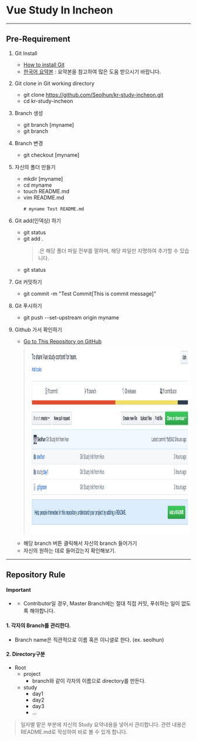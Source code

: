 # Vue Study In Incheon

---
## Pre-Requirement
1. Git Install
	- [How to install Git](https://git-scm.com/book/en/v2/Getting-Started-Installing-Git)
	- [한국어 요약본](https://rogerdudler.github.io/git-guide/index.ko.html) : 요약본을 참고하여 많은 도움 받으시기 바랍니다.
2. Git clone in Git working directory
	- git clone https://github.com/Seolhun/kr-study-incheon.git
	- cd kr-study-incheon

3. Branch 생성
	- git branch [myname]
	- git branch

4. Branch 변경
	- git checkout [myname]

5. 자신의 폴더 만들기
	- mkdir [myname] 
	- cd myname
	- touch README.md
	- vim README.md
      ```
      # myname Test README.md
      ```
6. Git add(인덱싱) 하기
	- git status
	- git add .
		> .은 해당 폴더 파일 전부를 말하며, 해당 파일만 지명하여 추가할 수 있습니다.
	- git status

7. Git 커밋하기
	- git commit -m "Test Commit[This is commit message]"

8. Git 푸시하기
	- git push --set-upstream origin myname

9. Github 가서 확인하기
	- [Go to This Repository on GitHub](https://github.com/Seolhun/kr-study-incheon.git)
	> <img width="900" height="500" src="readme-image/github-test.png"/>

	- 해당 branch 버튼 클릭해서 자신의 branch 들어가기
	- 자신의 원하는 데로 들어갔는지 확인해보기. 

---
## Repository Rule
#### Important 
- - Contributor일 경우, Master Branch에는 절대 직접 커밋, 푸쉬하는 일이 없도록 해야합니다.


#### 1. 각자의 Branch를 관리한다.
- Branch name은 직관적으로 이름 혹은 이니셜로 한다. (ex. seolhun)

#### 2. Directory구분
- Root
	- project
		- branch와 같이 각자의 이름으로 directory를 만든다.
	- study
		- day1
        - day2
      	- day3
      	- ...
> 일자별 맡은 부분에 자신의 Study 요약내용을 넣어서 관리합니다. 관련 내용은 README.md로 작성하여 바로 볼 수 있게 합니다.


